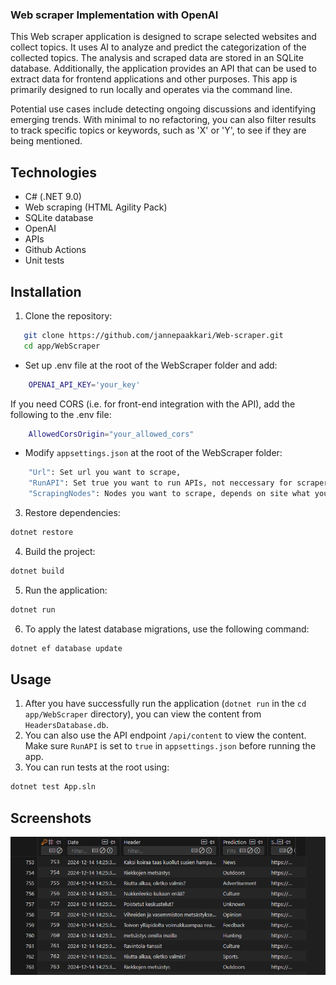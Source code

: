 
### Web scraper Implementation with OpenAI

This Web scraper application is designed to scrape selected websites and collect topics. It uses AI to analyze and predict the categorization of the collected topics. The analysis and scraped data are stored in an SQLite database. Additionally, the application provides an API that can be used to extract data for frontend applications and other purposes. This app is primarily designed to run locally and operates via the command line.

Potential use cases include detecting ongoing discussions and identifying emerging trends. With minimal to no refactoring, you can also filter results to track specific topics or keywords, such as 'X' or 'Y', to see if they are being mentioned.

## Technologies
- C# (.NET 9.0)
- Web scraping (HTML Agility Pack)
- SQLite database
- OpenAI
- APIs
- Github Actions
- Unit tests

## Installation

1. Clone the repository:
```bash
   git clone https://github.com/jannepaakkari/Web-scraper.git
   cd app/WebScraper
```

- Set up .env file at the root of the WebScraper folder and add:
```bash
    OPENAI_API_KEY='your_key'
```
If you need CORS (i.e. for front-end integration with the API), add the following to the .env file:
```bash
    AllowedCorsOrigin="your_allowed_cors"
```

- Modify `appsettings.json` at the root of the WebScraper folder:
```bash
    "Url": Set url you want to scrape,
    "RunAPI": Set true you want to run APIs, not neccessary for scraper itself,
    "ScrapingNodes": Nodes you want to scrape, depends on site what you should add here, by default we scrape headers,
```

3. Restore dependencies:
```bash
dotnet restore
```

4. Build the project:
```bash
dotnet build
```

5. Run the application:
```bash
dotnet run
```

6. To apply the latest database migrations, use the following command:
```bash
dotnet ef database update
```

## Usage

1. After you have successfully run the application (`dotnet run` in the `cd app/WebScraper` directory), you can view the content from `HeadersDatabase.db`.
2. You can also use the API endpoint `/api/content` to view the content. Make sure `RunAPI` is set to `true` in `appsettings.json` before running the app.
3. You can run tests at the root using:
```bash
dotnet test App.sln
```

## Screenshots
![Small example of scraped content](screenshots/webscraper0.png)